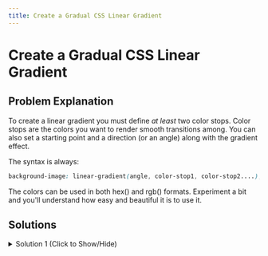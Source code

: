 ```yaml
---
title: Create a Gradual CSS Linear Gradient
---
```

# Create a Gradual CSS Linear Gradient

## Problem Explanation
To create a linear gradient you must define *at least* two color stops. Color stops are the colors you want to render smooth transitions among. You can also set a starting point and a direction (or an angle) along with the gradient effect.

The syntax is always:

```css
background-image: linear-gradient(angle, color-stop1, color-stop2....);
```

The colors can be used in both hex() and rgb() formats. Experiment a bit and you'll understand how easy and beautiful it is to use it.

## Solutions

<details><summary>Solution 1 (Click to Show/Hide)</summary>

```html
<style>

  div{
    border-radius: 20px;
    width: 70%;
    height: 400px;
    margin: 50px auto;
    background-image: linear-gradient(35deg, #CCFFFF, #FFCCCC);
  }

</style>

<div></div>
```

#### Relevant Links

* <a href='https://developer.mozilla.org/en-US/docs/Web/CSS/linear-gradient'>There's an extensive info on this topic available on this link.</a>
 
* <a href='https://www.youtube.com/watch?v=wTk4Wuckd0U'> Also, you might want to review this Youtube video by The Net Ninja.</a>
</details>
